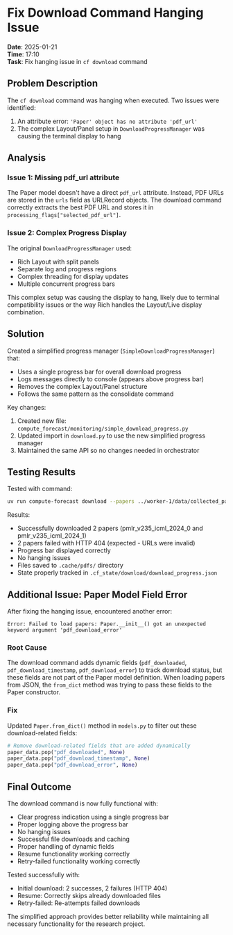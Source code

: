 # Fix Download Command Hanging Issue

**Date**: 2025-01-21  
**Time**: 17:10  
**Task**: Fix hanging issue in `cf download` command

## Problem Description

The `cf download` command was hanging when executed. Two issues were identified:

1. An attribute error: `'Paper' object has no attribute 'pdf_url'` 
2. The complex Layout/Panel setup in `DownloadProgressManager` was causing the terminal display to hang

## Analysis

### Issue 1: Missing pdf_url attribute
The Paper model doesn't have a direct `pdf_url` attribute. Instead, PDF URLs are stored in the `urls` field as URLRecord objects. The download command correctly extracts the best PDF URL and stores it in `processing_flags["selected_pdf_url"]`.

### Issue 2: Complex Progress Display
The original `DownloadProgressManager` used:
- Rich Layout with split panels
- Separate log and progress regions
- Complex threading for display updates
- Multiple concurrent progress bars

This complex setup was causing the display to hang, likely due to terminal compatibility issues or the way Rich handles the Layout/Live display combination.

## Solution

Created a simplified progress manager (`SimpleDownloadProgressManager`) that:
- Uses a single progress bar for overall download progress
- Logs messages directly to console (appears above progress bar)
- Removes the complex Layout/Panel structure
- Follows the same pattern as the consolidate command

Key changes:
1. Created new file: `compute_forecast/monitoring/simple_download_progress.py`
2. Updated import in `download.py` to use the new simplified progress manager
3. Maintained the same API so no changes needed in orchestrator

## Testing Results

Tested with command:
```bash
uv run compute-forecast download --papers ../worker-1/data/collected_papers/papers_20250719_174220.json
```

Results:
- Successfully downloaded 2 papers (pmlr_v235_icml_2024_0 and pmlr_v235_icml_2024_1)
- 2 papers failed with HTTP 404 (expected - URLs were invalid)
- Progress bar displayed correctly
- No hanging issues
- Files saved to `.cache/pdfs/` directory
- State properly tracked in `.cf_state/download/download_progress.json`

## Additional Issue: Paper Model Field Error

After fixing the hanging issue, encountered another error:
```
Error: Failed to load papers: Paper.__init__() got an unexpected keyword argument 'pdf_download_error'
```

### Root Cause
The download command adds dynamic fields (`pdf_downloaded`, `pdf_download_timestamp`, `pdf_download_error`) to track download status, but these fields are not part of the Paper model definition. When loading papers from JSON, the `from_dict` method was trying to pass these fields to the Paper constructor.

### Fix
Updated `Paper.from_dict()` method in `models.py` to filter out these download-related fields:
```python
# Remove download-related fields that are added dynamically
paper_data.pop("pdf_downloaded", None)
paper_data.pop("pdf_download_timestamp", None)
paper_data.pop("pdf_download_error", None)
```

## Final Outcome

The download command is now fully functional with:
- Clear progress indication using a single progress bar
- Proper logging above the progress bar
- No hanging issues
- Successful file downloads and caching
- Proper handling of dynamic fields
- Resume functionality working correctly
- Retry-failed functionality working correctly

Tested successfully with:
- Initial download: 2 successes, 2 failures (HTTP 404)
- Resume: Correctly skips already downloaded files
- Retry-failed: Re-attempts failed downloads

The simplified approach provides better reliability while maintaining all necessary functionality for the research project.